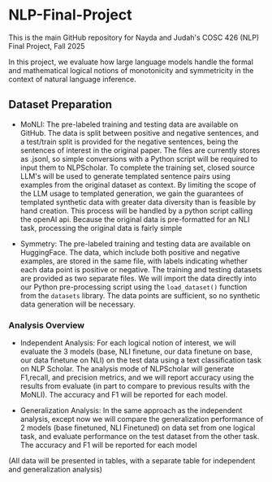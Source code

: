 # NLP-Final-Project

This is the main GitHub repository for Nayda and Judah's COSC 426 (NLP) Final Project, Fall 2025

In this project, we evaluate how large language models handle the formal and mathematical logical notions of monotonicity and symmetricity in the context of natural language inference.


## Dataset Preparation

 - MoNLI: The pre-labeled training and testing data are available on GitHub. The data is split between positive and negative sentences, and a test/train split is provided for the negative sentences, being the sentences of interest in the original paper. The files are currently stores as .jsonl, so simple conversions with a Python script will be required to input them to NLPScholar. To complete the training set, closed source LLM's will be used to generate templated sentence pairs using examples from the original dataset as context. By limiting the scope of the LLM usage to templated generation, we gain the guarantees of templated synthetic data with greater data diversity than is feasible by hand creation. This process will be handled by a python script calling the openAI api. Because the original data is pre-formatted for an NLI task, processing the original data is fairly simple

 - Symmetry: The pre-labeled training and testing data are available on HuggingFace. The data, which include both positive and negative examples, are stored in the same file, with labels indicating whether each data point is positive or negative. The training and testing datasets are provided as two separate files. We will import the data directly into our Python pre-processing script using the `load_dataset()` function from the `datasets` library. The data points are sufficient, so no synthetic data generation will be necessary. 


 ### Analysis Overview

 - Independent Analysis: For each logical notion of interest, we will evaluate the 3 models (base, NLI finetune, our data finetune on base, our data finetune on NLI) on the test data using a text classification task on NLP Scholar. The analysis mode of NLPScholar will generate F1,recall, and precision metrics, and we will report accuracy using the results from evaluate (in part to compare to previous results with the MoNLI). The accuracy and F1 will be reported for each model.

 - Generalization Analysis: In the same approach as the independent analysis, except now we will compare the generalization performance of 2 models (base finetuned, NLI Finetuned) on data set from one logical task, and evaluate performance on the test dataset from the other task. The accuracy and F1 will be reported for each model

 (All data will be presented in tables, with a separate table for independent and generalization analysis)



